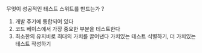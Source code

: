 무엇이 성공적인 테스트 스위트를 만드는가 ? 
1. 개발 주기에 통합되어 있다
2. 코드 베이스에서 가장 중요한 부분을 테스트한다
3. 최소한의 유지비로 최대의 가치를 끌어낸다
가치있는 테스트 식별하기, 더 가치있는 테스트 작성하기